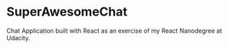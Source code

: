 # SuperAwesomeChat
Chat Application built with React as an exercise of my React Nanodegree at Udacity.
